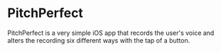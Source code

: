 # PitchPerfect

PitchPerfect is a very simple iOS app that records the user's voice and alters the recording six different ways with the tap of a button.
